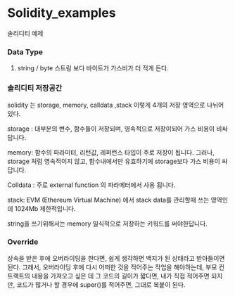 # Solidity_examples
솔리디티 예제

### Data Type
1. string / byte
스트링 보다 바이트가 가스비가 더 적게 든다.

### 솔리디티 저장공간
solidity 는 storage, memory, calldata ,stack  이렇게 4개의 저장 영역으로  나뉘어 있다.
 
storage : 대부분의 변수, 함수들이 저장되며, 영속적으로 저장이되어 가스 비용이 비싸답니다.
 
memory: 함수의 파라미터, 리턴값, 레퍼런스 타입이 주로 저장이 됩니다.
그러나, storage 처럼 영속적이지 않고, 함수내에서만 유효하기에 storage보다 가스 비용이 싸답니다.
 
Colldata : 주로 external function 의 파라메터에서 사용 됩니다.
 
stack:  EVM (Ethereum Virtual Machine) 에서 stack data를 관리할때 쓰는 영역인데 1024Mb 제한적입니다.

string을 쓰기위해서는 memory 일식적으로 저장하는 키워드를 써야한답니다. 

### Override
상속을 받은 후에 오버라이딩을 한다면, 쉽게 생각하면 백지가 된 상태라고 받아들이면 된다.
그래서, 오버라이딩 후에 다시 어떠한 것을 적어주는 작업을 해야하는데,
부모 컨트랙트의 내용을 가져오고 싶은 데 그 코드의 길이가 짧다면, 내가 직접 적어주면 되지만,
코드가 많거나 할 경우에 super()를 적어주면, 그대로 복붙이 된다.

